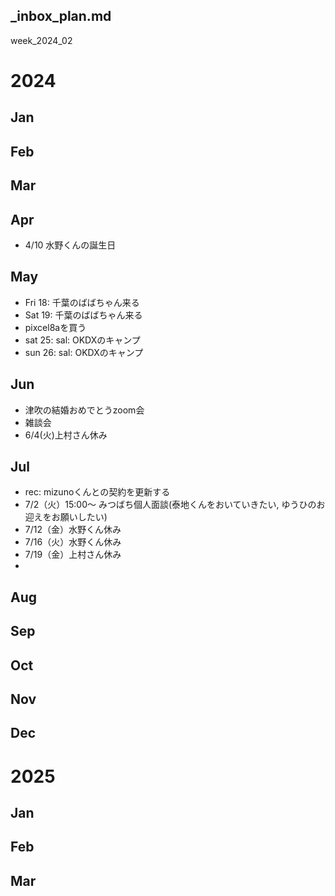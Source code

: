 _inbox_plan.md
---

week_2024_02

# 2024
## Jan
## Feb

## Mar

## Apr
- 4/10 水野くんの誕生日

## May
- Fri 18: 千葉のばばちゃん来る
- Sat 19: 千葉のばばちゃん来る
- pixcel8aを買う
- sat 25: sal: OKDXのキャンプ
- sun 26: sal: OKDXのキャンプ

## Jun
- 津吹の結婚おめでとうzoom会
- 雑談会
- 6/4(火)上村さん休み

## Jul
- rec: mizunoくんとの契約を更新する
- 7/2（火）15:00〜 みつばち個人面談(泰地くんをおいていきたい, ゆうひのお迎えをお願いしたい)
- 7/12（金）水野くん休み
- 7/16（火）水野くん休み
- 7/19（金）上村さん休み
-

## Aug

## Sep

## Oct

## Nov

## Dec

# 2025
## Jan
## Feb
## Mar